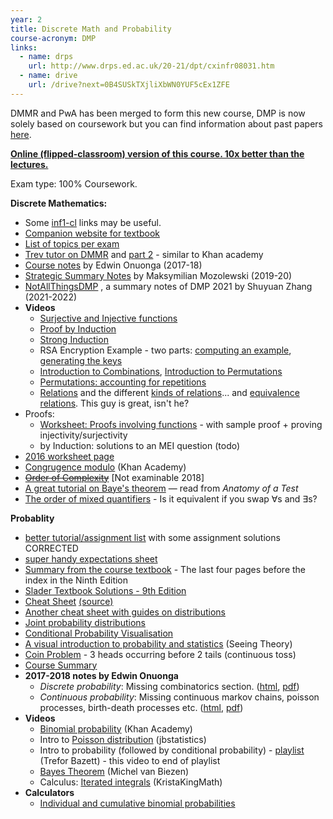 ```yaml
---
year: 2
title: Discrete Math and Probability
course-acronym: DMP
links:
  - name: drps
    url: http://www.drps.ed.ac.uk/20-21/dpt/cxinfr08031.htm
  - name: drive
    url: /drive?next=0B4SUSkTXjliXbWN0YUF5cEx1ZFE
---
```


DMMR and PwA has been merged to form this new course, DMP is now solely based  on coursework but you can find information about past papers [here](/resources/math-pwa/list.html).

[**Online (flipped-classroom) version of this course. 10x better than the lectures.**](https://youtu.be/rdXw7Ps9vxc?list=PLHXZ9OQGMqxersk8fUxiUMSIx0DBqsKZS)

Exam type: 100% Coursework.

**Discrete Mathematics:** 

- Some [inf1-cl](/inf1#inf1-cl) links may be useful.
- [Companion website for textbook](http://highered.mheducation.com/sites/0071315012/student_view0/index.html)
- [List of topics per exam](https://gist.github.com/neanias/058ac1d64386f240bfc38922e764e8a6)
- [Trev tutor on DMMR](https://trevtutor.com/discretemath/discretemath1/) and [part 2](https://trevtutor.com/discretemath/discrete-math-2/) - similar to Khan academy
- [Course notes](https://github.com/eonu/eonu.github.io/blob/master/topics/discrete-maths/README.md) by Edwin Onuonga (2017-18)
- [Strategic Summary Notes](https://github.com/makspll/University-Notes/blob/master/Years/Year2/Semester1/DMMR/Summary_Notes/strategic_dmmr_notes.pdf) by Maksymilian Mozolewski (2019-20)
- [NotAllThingsDMP](https://drive.google.com/file/d/112rgAn6mT78VDE_LoSgHyMo74LD2sJGE/view?usp=sharing) , a summary notes of DMP 2021 by Shuyuan Zhang (2021-2022)
- **Videos**
  - [Surjective and Injective functions](https://www.khanacademy.org/math/linear-algebra/matrix-transformations/inverse-transformations/v/surjective-onto-and-injective-one-to-one-functions)
  - [Proof by Induction](https://www.khanacademy.org/math/algebra-home/alg-series-and-induction/alg-induction/v/proof-by-induction)
  - [Strong Induction](https://youtu.be/rfA0h9udl7E)
  - RSA Encryption Example - two parts: [computing an example](https://youtu.be/4zahvcJ9glg), [generating the keys](https://www.youtube.com/watch?v=oOcTVTpUsPQ)
  - [Introduction to Combinations](https://youtu.be/Ul4nl1S968E), [Introduction to Permutations](https://youtu.be/JVbbRCVBVRI)
  - [Permutations: accounting for repetitions](https://www.youtube.com/watch?v=1Uy2E2ncazg)
  - [Relations](https://youtu.be/0dzNlrNJYdc?list=PLHXZ9OQGMqxersk8fUxiUMSIx0DBqsKZS) and the different [kinds of relations](https://youtu.be/q0xN_N7l_Kw?list=PLHXZ9OQGMqxersk8fUxiUMSIx0DBqsKZS)... and [equivalence relations](https://youtu.be/T6RUxvJR8i4?list=PLHXZ9OQGMqxersk8fUxiUMSIx0DBqsKZS). This guy is great, isn't he?
- Proofs:
  - [Worksheet: Proofs involving functions](https://web.archive.org/web/20180612213901/https://faculty.math.illinois.edu/~hildebr/347.summer14/functions-problems.pdf) - with sample proof + proving injectivity/surjectivity 
  - by Induction: solutions to an MEI question (todo)
- [2016 worksheet page](https://web.archive.org/web/20160913062041/http://www.inf.ed.ac.uk:80/teaching/courses/dmmr/Tutorial-sheets/)
- [Congrugence modulo](https://www.khanacademy.org/computing/computer-science/cryptography/modarithmetic/a/congruence-modulo) (Khan Academy)
- ~~[Order of Complexity](https://en.wikibooks.org/wiki/A-level_Computing_2009/AQA/Problem_Solving,_Programming,_Operating_Systems,_Databases_and_Networking/Problem_Solving/Big_O_Notation#Order_of_Complexity)~~ [Not examinable 2018]
- [A great tutorial on Baye's theorem](https://betterexplained.com/articles/an-intuitive-and-short-explanation-of-bayes-theorem/) — read from _Anatomy of a Test_
- [The order of mixed quantifiers](https://faculty.washington.edu/smcohen/320/QuantifierOrder.pdf) - Is it equivalent if you swap ∀s and ∃s?

**Probablity**

- [better tutorial/assignment list](/resources/math-pwa/list.html) with some assignment solutions CORRECTED
- [super handy expectations sheet](https://www3.nd.edu/~rwilliam/stats1/x12.pdf)
- [Summary from the course textbook](https://betterinformatics.com/drive?next=1p2QI-ePPzbxfBcmyX8-jDQfAM4yzWzXv) - The last four pages before the index in the Ninth Edition
- [Slader Textbook Solutions - 9th Edition](http://www.slader.com/textbook/9780321794772-a-first-course-in-probability-9th-edition/)
- [Cheat Sheet](/resources/math-pwa/PwA_Cheat_Sheet.pdf) [(source)](/resources/math-pwa/pwa_cheat_sheet.tex)
- [Another cheat sheet with guides on distributions](/resources/math-pwa/probscheatsheet.pdf)
- [Joint probability distributions](http://homepage.stat.uiowa.edu/~rdecook/stat2020/notes/ch5_pt1.pdf)
- [Conditional Probability Visualisation](http://setosa.io/conditional/)
- [A visual introduction to probability and statistics](https://seeing-theory.brown.edu/index.html#firstPage) (Seeing Theory)
- [Coin Problem](https://mattmccutchen.net/math/coin-problem.pdf) - 3 heads occurring before 2 tails (continuous toss)
- [Course Summary](https://github.com/compsoc-edinburgh/bi-pwa)
- **2017-2018 notes by Edwin Onuonga**
  - _Discrete probability_: Missing combinatorics section. ([html](https://notes.eonu.net/topics/probability-theory/discrete-probability/notes.html), [pdf](https://notes.eonu.net/topics/probability-theory/discrete-probability/notes.pdf))
  - _Continuous probability_: Missing continuous markov chains, poisson processes, birth-death processes etc. ([html](https://notes.eonu.net/topics/probability-theory/continuous-probability/notes.html), [pdf](https://notes.eonu.net/topics/probability-theory/continuous-probability/notes.pdf))
- **Videos**
  - [Binomial probability](https://www.khanacademy.org/math/probability/binomial-probability-a2) (Khan Academy)
  - Intro to [Poisson distribution](https://youtu.be/jmqZG6roVqU) (jbstatistics)
  - Intro to probability (followed by conditional probability) - [playlist](https://www.youtube.com/watch?v=ibINrxJLvlM&list=PLHXZ9OQGMqxersk8fUxiUMSIx0DBqsKZS&index=65&t=0s) (Trefor Bazett) - this video to end of playlist
  - [Bayes Theorem](https://www.youtube.com/watch?v=gTaxZplxFEw&index=2&list=PLX2gX-ftPVXX6DBktUuLiax4aIjypHUVE&t=9s) (Michel van Biezen)
  - Calculus: [Iterated integrals](https://youtu.be/IO080wDQq8U) (KristaKingMath)
- **Calculators**
  - [Individual and cumulative binomial probabilities](http://stattrek.com/online-calculator/binomial.aspx)
